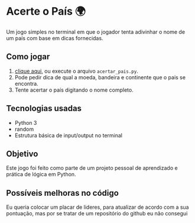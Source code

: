 # Acerte o País 🌍

Um jogo simples no terminal em que o jogador tenta adivinhar o nome de um país com base em dicas fornecidas.

## Como jogar

1. [clique aqui](https://5audnn34pahdmbkbbbbqou.streamlit.app/), ou execute o arquivo `acertar_pais.py`.
2. Pode pedir dica de qual a moeda, bandeira e continente que o pais se encontra.
3. Tente acertar o país digitando o nome completo.

## Tecnologias usadas

- Python 3
- random
- Estrutura básica de input/output no terminal

## Objetivo

Este jogo foi feito como parte de um projeto pessoal de aprendizado e prática de lógica em Python.

## Possíveis melhoras no código

Eu queria colocar um placar de lideres, para atualizar de acordo com a sua pontuação, mas por se tratar de um repositório do github eu não consegui
